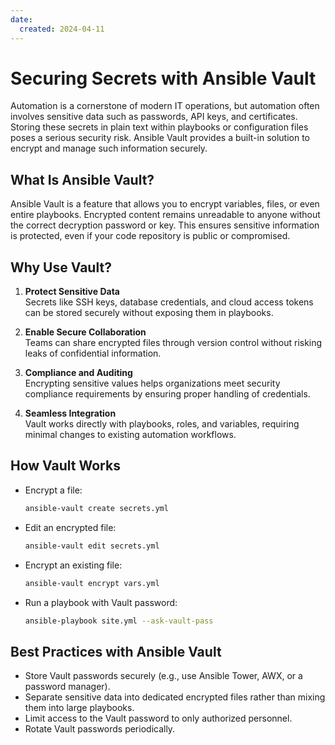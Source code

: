 ```yaml
---
date:
  created: 2024-04-11
---
```


# Securing Secrets with Ansible Vault

Automation is a cornerstone of modern IT operations, but automation often involves sensitive data such as passwords, API keys, and certificates. Storing these secrets in plain text within playbooks or configuration files poses a serious security risk. Ansible Vault provides a built-in solution to encrypt and manage such information securely.

<!-- more -->

## What Is Ansible Vault?

Ansible Vault is a feature that allows you to encrypt variables, files, or even entire playbooks. Encrypted content remains unreadable to anyone without the correct decryption password or key. This ensures sensitive information is protected, even if your code repository is public or compromised.

## Why Use Vault?

1. **Protect Sensitive Data**  
   Secrets like SSH keys, database credentials, and cloud access tokens can be stored securely without exposing them in playbooks.

2. **Enable Secure Collaboration**  
   Teams can share encrypted files through version control without risking leaks of confidential information.

3. **Compliance and Auditing**  
   Encrypting sensitive values helps organizations meet security compliance requirements by ensuring proper handling of credentials.

4. **Seamless Integration**  
   Vault works directly with playbooks, roles, and variables, requiring minimal changes to existing automation workflows.

## How Vault Works

- Encrypt a file:
  ```bash
  ansible-vault create secrets.yml
  ```

* Edit an encrypted file:

  ```bash
  ansible-vault edit secrets.yml
  ```

* Encrypt an existing file:

  ```bash
  ansible-vault encrypt vars.yml
  ```

* Run a playbook with Vault password:

  ```bash
  ansible-playbook site.yml --ask-vault-pass
  ```

## Best Practices with Ansible Vault

- Store Vault passwords securely (e.g., use Ansible Tower, AWX, or a password manager).
- Separate sensitive data into dedicated encrypted files rather than mixing them into large playbooks.
- Limit access to the Vault password to only authorized personnel.
- Rotate Vault passwords periodically.
